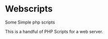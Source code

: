 Webscripts
==========

Some Simple php scripts 

This is a handful of PHP Scripts for a web server.

